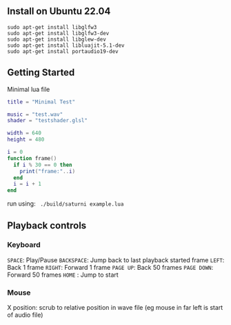 
## Install on Ubuntu 22.04

```
sudo apt-get install libglfw3
sudo apt-get install libglfw3-dev
sudo apt-get install libglew-dev
sudo apt-get install libluajit-5.1-dev
sudo apt-get install portaudio19-dev 
```

## Getting Started

Minimal lua file

```lua
title = "Minimal Test"

music = "test.wav"
shader = "testshader.glsl"

width = 640
height = 480

i = 0
function frame()
  if i % 30 == 0 then
    print("frame:"..i)
  end
  i = i + 1
end
```

run using: ` ./build/saturni example.lua`


## Playback controls

### Keyboard

`SPACE`: Play/Pause
`BACKSPACE`: Jump back to last playback started frame
`LEFT`: Back 1 frame
`RIGHT`: Forward 1 frame
`PAGE UP`: Back 50 frames
`PAGE DOWN`: Forward 50 frames
`HOME` : Jump to start


### Mouse 

X position: scrub to relative position in wave file (eg mouse in far left is start of audio file)